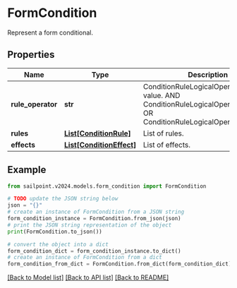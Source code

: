 # FormCondition

Represent a form conditional.

## Properties

Name | Type | Description | Notes
------------ | ------------- | ------------- | -------------
**rule_operator** | **str** | ConditionRuleLogicalOperatorType value. AND ConditionRuleLogicalOperatorTypeAnd OR ConditionRuleLogicalOperatorTypeOr | [optional] 
**rules** | [**List[ConditionRule]**](ConditionRule.md) | List of rules. | [optional] 
**effects** | [**List[ConditionEffect]**](ConditionEffect.md) | List of effects. | [optional] 

## Example

```python
from sailpoint.v2024.models.form_condition import FormCondition

# TODO update the JSON string below
json = "{}"
# create an instance of FormCondition from a JSON string
form_condition_instance = FormCondition.from_json(json)
# print the JSON string representation of the object
print(FormCondition.to_json())

# convert the object into a dict
form_condition_dict = form_condition_instance.to_dict()
# create an instance of FormCondition from a dict
form_condition_from_dict = FormCondition.from_dict(form_condition_dict)
```
[[Back to Model list]](../README.md#documentation-for-models) [[Back to API list]](../README.md#documentation-for-api-endpoints) [[Back to README]](../README.md)


